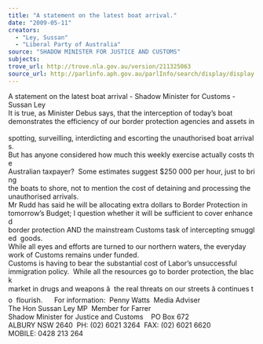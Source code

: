 ```yaml
---
title: "A statement on the latest boat arrival."
date: "2009-05-11"
creators:
  - "Ley, Sussan"
  - "Liberal Party of Australia"
source: "SHADOW MINISTER FOR JUSTICE AND CUSTOMS"
subjects:
trove_url: http://trove.nla.gov.au/version/211325063
source_url: http://parlinfo.aph.gov.au/parlInfo/search/display/display.w3p;query=Id%3A%22media/pressrel/NJIT6%22
---
```


 A statement on the latest boat arrival - Shadow Minister for Customs -  Sussan Ley    It is true, as Minister Debus says, that the interception of today’s boat  demonstrates the efficiency of our border protection agencies and assets in  spotting, surveilling, interdicting and escorting the unauthorised boat arrivals.      But has anyone considered how much this weekly exercise actually costs the  Australian taxpayer?  Some estimates suggest $250 000 per hour, just to bring  the boats to shore, not to mention the cost of detaining and processing the  unauthorised arrivals.     Mr Rudd has said he will be allocating extra dollars to Border Protection in  tomorrow’s Budget; I question whether it will be sufficient to cover enhanced  border protection AND the mainstream Customs task of intercepting smuggled  goods.    While all eyes and efforts are turned to our northern waters, the everyday  work of Customs remains under funded.    Customs is having to bear the substantial cost of Labor’s unsuccessful  immigration policy.  While all the resources go to border protection, the black  market in drugs and weapons â  the real threats on our streets â continues to  flourish.      For information:  Penny Watts  Media Adviser  The Hon Sussan Ley MP  Member for Farrer  Shadow Minister for Justice and Customs    PO Box 672  ALBURY NSW 2640  PH: (02) 6021 3264  FAX: (02) 6021 6620  MOBILE: 0428 213 264   

